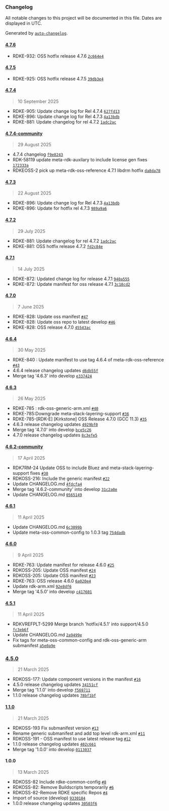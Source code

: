 ### Changelog

All notable changes to this project will be documented in this file. Dates are displayed in UTC.

Generated by [`auto-changelog`](https://github.com/CookPete/auto-changelog).

#### [4.7.6](https://github.com/rdkcentral/rdke-oss-manifest/compare/4.7.5...4.7.6)

- RDKE-932: OSS hotfix release 4.7.6 [`2c664e4`](https://github.com/rdkcentral/rdke-oss-manifest/commit/2c664e4ab53e201dca7bff3441aa6b54f54e4e20)

#### [4.7.5](https://github.com/rdkcentral/rdke-oss-manifest/compare/4.7.4...4.7.5)

- RDKE-925: OSS hotfix release 4.7.5 [`39db3e4`](https://github.com/rdkcentral/rdke-oss-manifest/commit/39db3e4d6333492711aa335a392c67aedd183907)

#### [4.7.4](https://github.com/rdkcentral/rdke-oss-manifest/compare/4.7.4-community...4.7.4)

> 10 September 2025

- RDKE-905: Update change log for Rel 4.7.4 [`627fd13`](https://github.com/rdkcentral/rdke-oss-manifest/commit/627fd137ecf454f2553e8c054837b97b24fd312b)
- RDKE-896: Update change log for Rel 4.7.3 [`4a13bdb`](https://github.com/rdkcentral/rdke-oss-manifest/commit/4a13bdb48360c53034437e17b279af3ee3500bbc)
- RDKE-881: Update changelog for rel 4.7.2 [`1adc2ac`](https://github.com/rdkcentral/rdke-oss-manifest/commit/1adc2ac06ff2d428bfd7bd42a0f33dc0dc8a3c30)

#### [4.7.4-community](https://github.com/rdkcentral/rdke-oss-manifest/compare/4.7.3...4.7.4-community)

> 29 August 2025

- 4.7.4 changelog [`f9e8243`](https://github.com/rdkcentral/rdke-oss-manifest/commit/f9e8243eb071f4b0fef395551477c116567bc6a9)
- RDK-58119 update meta-rdk-auxilary to include license gen fixes [`172333a`](https://github.com/rdkcentral/rdke-oss-manifest/commit/172333a87f9ee42033ccbe6ffe20af3b8e7cc822)
- RDKEOSS-2 pick up meta-rdk-oss-reference 4.7.1 libdrm hotfix [`da8da78`](https://github.com/rdkcentral/rdke-oss-manifest/commit/da8da787b5a5c4acede86a6246813caf9306c0dc)

#### [4.7.3](https://github.com/rdkcentral/rdke-oss-manifest/compare/4.7.2...4.7.3)

> 22 August 2025

- RDKE-896: Update change log for Rel 4.7.3 [`4a13bdb`](https://github.com/rdkcentral/rdke-oss-manifest/commit/4a13bdb48360c53034437e17b279af3ee3500bbc)
- RDKE-896: Update for hotfix rel 4.7.3 [`989a9a6`](https://github.com/rdkcentral/rdke-oss-manifest/commit/989a9a6a96fb172e7d7d6e4f1f75ef52c28aee73)

#### [4.7.2](https://github.com/rdkcentral/rdke-oss-manifest/compare/4.7.1...4.7.2)

> 29 July 2025

- RDKE-881: Update changelog for rel 4.7.2 [`1adc2ac`](https://github.com/rdkcentral/rdke-oss-manifest/commit/1adc2ac06ff2d428bfd7bd42a0f33dc0dc8a3c30)
- RDKE-881: OSS hotfix release 4.7.2 [`fd2c84e`](https://github.com/rdkcentral/rdke-oss-manifest/commit/fd2c84ea143bbecf31388034e588ad26607c4e3b)

#### [4.7.1](https://github.com/rdkcentral/rdke-oss-manifest/compare/4.7.0...4.7.1)

> 14 July 2025

- RDKE-872: Updated change log for release 4.7.1 [`940a555`](https://github.com/rdkcentral/rdke-oss-manifest/commit/940a55525ebbb49963343ef263e566773c2f7e73)
- RDKE-872: Update manifest for oss release 4.7.1 [`3c18cd2`](https://github.com/rdkcentral/rdke-oss-manifest/commit/3c18cd23b1307ccb7e1693595e5d4ffa70fbaada)

#### [4.7.0](https://github.com/rdkcentral/rdke-oss-manifest/compare/4.6.4...4.7.0)

> 7 June 2025

- RDKE-828: Update oss manifest [`#47`](https://github.com/rdkcentral/rdke-oss-manifest/pull/47)
- RDKE-828: Update oss repo to latest develop [`#46`](https://github.com/rdkcentral/rdke-oss-manifest/pull/46)
- RDKE-828: OSS release 4.7.0 [`45543ac`](https://github.com/rdkcentral/rdke-oss-manifest/commit/45543ac3d482047448247a8f12ba1e08e54cacd0)

#### [4.6.4](https://github.com/rdkcentral/rdke-oss-manifest/compare/4.6.3...4.6.4)

> 30 May 2025

- RDKE-840 : Update manifest to use tag 4.6.4 of meta-rdk-oss-reference [`#43`](https://github.com/rdkcentral/rdke-oss-manifest/pull/43)
- 4.6.4 release changelog updates [`d6db55f`](https://github.com/rdkcentral/rdke-oss-manifest/commit/d6db55fdfd947f83c083dc9f61acb3350b44ff9f)
- Merge tag '4.6.3' into develop [`e337424`](https://github.com/rdkcentral/rdke-oss-manifest/commit/e33742433df50d2284a295722115d1f187896611)

#### [4.6.3](https://github.com/rdkcentral/rdke-oss-manifest/compare/4.6.2-community...4.6.3)

> 26 May 2025

- RDKE-785 :  rdk-oss-generic-arm.xml [`#40`](https://github.com/rdkcentral/rdke-oss-manifest/pull/40)
- RDKE-785:Downgrade meta-stack-layering-support [`#36`](https://github.com/rdkcentral/rdke-oss-manifest/pull/36)
- RDKE-785-[RDK-E] [Kirkstone] OSS Release 4.7.0 (GCC 11.3) [`#35`](https://github.com/rdkcentral/rdke-oss-manifest/pull/35)
- 4.6.3 release changelog updates [`4929bf0`](https://github.com/rdkcentral/rdke-oss-manifest/commit/4929bf0d724d70eb954ebe6579fe8bddee20ef1a)
- Merge tag '4.7.0' into develop [`bce5c26`](https://github.com/rdkcentral/rdke-oss-manifest/commit/bce5c26571d048afd841780b56a25793564ed8e7)
- 4.7.0 release changelog updates [`8c3efe5`](https://github.com/rdkcentral/rdke-oss-manifest/commit/8c3efe51f6205674d5704b75442dc483365a82e9)

#### [4.6.2-community](https://github.com/rdkcentral/rdke-oss-manifest/compare/4.6.1...4.6.2-community)

> 17 April 2025

- RDK7RM-24 Update OSS to include Bluez and meta-stack-layering-support fixes [`#30`](https://github.com/rdkcentral/rdke-oss-manifest/pull/30)
- RDKOSS-216: Include the generic manifest [`#22`](https://github.com/rdkcentral/rdke-oss-manifest/pull/22)
- Update CHANGELOG.md [`4fdcfa4`](https://github.com/rdkcentral/rdke-oss-manifest/commit/4fdcfa4f280c3d04c11f98d82937f7f7a9942e9f)
- Merge tag '4.6.2-community' into develop [`31c2a0e`](https://github.com/rdkcentral/rdke-oss-manifest/commit/31c2a0e1977df0d24e5dd309ea4c841c8cbfe782)
- Update CHANGELOG.md [`0565149`](https://github.com/rdkcentral/rdke-oss-manifest/commit/0565149ea6852bba1a0adcc3a2c8b2feb2dda43e)

#### [4.6.1](https://github.com/rdkcentral/rdke-oss-manifest/compare/4.6.0...4.6.1)

> 11 April 2025

- Update CHANGELOG.md [`6c3099b`](https://github.com/rdkcentral/rdke-oss-manifest/commit/6c3099b5416aa25aab5528604ecde4318422e832)
- Update meta-oss-common-config to 1.0.3 tag [`754dadb`](https://github.com/rdkcentral/rdke-oss-manifest/commit/754dadbce19ac812ea62b55f3e9cd3bde043d6d0)

#### [4.6.0](https://github.com/rdkcentral/rdke-oss-manifest/compare/4.5.1...4.6.0)

> 9 April 2025

- RDKE-763: Update manifest for release 4.6.0 [`#25`](https://github.com/rdkcentral/rdke-oss-manifest/pull/25)
- RDKOSS-205: Update OSS manifest [`#24`](https://github.com/rdkcentral/rdke-oss-manifest/pull/24)
- RDKOSS-205: Update OSS manifest [`#23`](https://github.com/rdkcentral/rdke-oss-manifest/pull/23)
- RDKE-763: OSS release 4.6.0 [`6a020e4`](https://github.com/rdkcentral/rdke-oss-manifest/commit/6a020e4f36b4b6ea63401804ab39b36453c3ac23)
- Update rdk-arm.xml [`92e8df6`](https://github.com/rdkcentral/rdke-oss-manifest/commit/92e8df6875b045eee1ff81d7e1acd468e7a7c697)
- Merge tag '4.5.0' into develop [`c417601`](https://github.com/rdkcentral/rdke-oss-manifest/commit/c41760157eeac115c64845c2be5c9b7db510efe9)

#### [4.5.1](https://github.com/rdkcentral/rdke-oss-manifest/compare/4.5.0...4.5.1)

> 11 April 2025

- RDKVREFPLT-5299 Merge branch 'hotfix/4.5.1' into support/4.5.0 [`fc3eb6f`](https://github.com/rdkcentral/rdke-oss-manifest/commit/fc3eb6f7fe5d05a8fe22210c60db447dcb13c0e3)
- Update CHANGELOG.md [`2a9499e`](https://github.com/rdkcentral/rdke-oss-manifest/commit/2a9499e0cb78a71ced419161279bcfa8ffbdc992)
- Fix tags for meta-oss-common-config and rdk-oss-generic-arm submanifest [`a5e0a9e`](https://github.com/rdkcentral/rdke-oss-manifest/commit/a5e0a9ef75f272880f710b2e55a826a73700b53b)

### [4.5.0](https://github.com/rdkcentral/rdke-oss-manifest/compare/1.1.0...4.5.0)

> 21 March 2025

- RDKOSS-177: Update component versions in the manifest [`#16`](https://github.com/rdkcentral/rdke-oss-manifest/pull/16)
- 4.5.0 release changelog updates [`34151cf`](https://github.com/rdkcentral/rdke-oss-manifest/commit/34151cf2ad2fc45678f328f125ce7be986503002)
- Merge tag '1.1.0' into develop [`f569711`](https://github.com/rdkcentral/rdke-oss-manifest/commit/f5697117be7d34bbc8e563cd5f6ac0b8d2c21c37)
- 1.1.0 release changelog updates [`78bf1bf`](https://github.com/rdkcentral/rdke-oss-manifest/commit/78bf1bf38d855f11149efb3b0225d0f705b72aed)

#### [1.1.0](https://github.com/rdkcentral/rdke-oss-manifest/compare/1.0.0...1.1.0)

> 21 March 2025

- RDKOSS-193 Fix submanifest version [`#13`](https://github.com/rdkcentral/rdke-oss-manifest/pull/13)
- Rename generic submanifest and add top level rdk-arm.xml [`#11`](https://github.com/rdkcentral/rdke-oss-manifest/pull/11)
- RDKOSS-191 - OSS manifest to use latest release tag [`#12`](https://github.com/rdkcentral/rdke-oss-manifest/pull/12)
- 1.1.0 release changelog updates [`402c661`](https://github.com/rdkcentral/rdke-oss-manifest/commit/402c661f3fcffdfa2b7b98bf3cebcac775166542)
- Merge tag '1.0.0' into develop [`0113037`](https://github.com/rdkcentral/rdke-oss-manifest/commit/01130379a23aadf88de548e1844758de6cf8908b)

#### 1.0.0

> 13 March 2025

- RDKOSS-82 Include rdke-common-config [`#8`](https://github.com/rdkcentral/rdke-oss-manifest/pull/8)
- RDKOSS-82: Remove Buildscripts temporarily [`#6`](https://github.com/rdkcentral/rdke-oss-manifest/pull/6)
- RDKOSS-82-Remove RDKE specific Repos [`#4`](https://github.com/rdkcentral/rdke-oss-manifest/pull/4)
- Import of source (develop) [`9330184`](https://github.com/rdkcentral/rdke-oss-manifest/commit/93301840a169ca27fe296b6cd92b76cc13a77e77)
- 1.0.0 release changelog updates [`30503f6`](https://github.com/rdkcentral/rdke-oss-manifest/commit/30503f6670f86a09f9cf55524d22052bd4494cdd)

